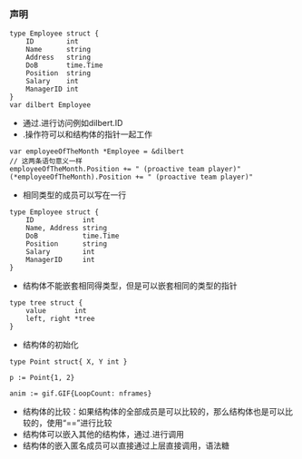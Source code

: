 ### 声明
```
type Employee struct {
    ID        int
    Name      string
    Address   string
    DoB       time.Time
    Position  string
    Salary    int
    ManagerID int
}
var dilbert Employee
```
- 通过.进行访问例如dilbert.ID
- .操作符可以和结构体的指针一起工作
```
var employeeOfTheMonth *Employee = &dilbert
// 这两条语句意义一样
employeeOfTheMonth.Position += " (proactive team player)"
(*employeeOfTheMonth).Position += " (proactive team player)"
```
- 相同类型的成员可以写在一行
```
type Employee struct {
    ID            int
    Name, Address string
    DoB           time.Time
    Position      string
    Salary        int
    ManagerID     int
}
```
- 结构体不能嵌套相同得类型，但是可以嵌套相同的类型的指针
```
type tree struct {
    value       int
    left, right *tree
}
```
- 结构体的初始化
```
type Point struct{ X, Y int }

p := Point{1, 2}
```
```
anim := gif.GIF{LoopCount: nframes}
```
- 结构体的比较：如果结构体的全部成员是可以比较的，那么结构体也是可以比较的，使用“==”进行比较
- 结构体可以嵌入其他的结构体，通过.进行调用
- 结构体的嵌入匿名成员可以直接通过上层直接调用，语法糖